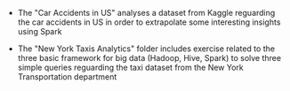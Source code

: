 - The "Car Accidents in US" analyses a dataset from Kaggle reguarding the car accidents in US in order to extrapolate some interesting insights using Spark

- The "New York Taxis Analytics" folder includes exercise related to the three basic framework for big data (Hadoop, Hive, Spark) to solve three simple queries reguarding the taxi dataset from the New York Transportation department
